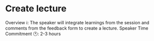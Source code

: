 # Create lecture

Overview ℹ️: The speaker will integrate learnings from the session and comments from the feedback form to create a lecture. 
Speaker Time Commitment 🕐: 2-3 hours